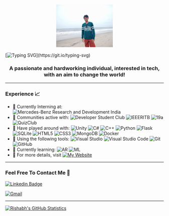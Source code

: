<p align="center">
    <img src="Assets/RishabhBhatt.jpg" width="180">
</p>
<p align="center">

[![Typing SVG](https://readme-typing-svg.herokuapp.com?size=33&color=22CBF7&center=true&vCenter=true&lines=(0_0)%2F~+Hi+There!;I'm+Rishabh+Bhatt!;Nice+to+E-meet+you!)](https://git.io/typing-svg) 

</p>

<h3 align="center"> A passionate and hardworking individual, interested in tech, with an aim to change the world! </h3>



---

### Experience 📈

- 🤵 Currently Interning at: ![Mercedes-Benz Research and Development India](https://img.shields.io/badge/-MBRDI-purple?style=plastic)  
- 🙌 Communities active with: ![Developer Student Club](https://img.shields.io/badge/-Developer_Student_Club_RIT-red?style=plastic&logo=google&logoColor=white&link=https://github.com/DSC-RIT) ![IEEERITB](http://img.shields.io/badge/-IEEERITB-white?style=plastic&logo=ieee&logoColor=black) ![19a](https://img.shields.io/badge/-19a-blue?style=plastic)  ![QuizClub](https://img.shields.io/badge/-QuizClub-blue?style=plastic)  
- 🔭 Have played around with:   ![Unity](http://img.shields.io/badge/-Unity-purple?style=plastic&logo=Unity&logoColor=white) ![C#](http://img.shields.io/badge/-C%23-orange?style=plastic&logo=c-sharp&logoColor=white) ![C++](https://img.shields.io/badge/-C++-red?style=plastic&logo=c++&amp;logoColor=white)  ![Python](https://img.shields.io/badge/-Python-white?style=plastic&logo=python) ![Flask](https://img.shields.io/badge/-flask-azure?style=plastic&logo=flask&logoColor=blue) ![SQLite](https://img.shields.io/badge/-SQLite-yellow?style=plastic&amp&logo=sqlite&amp;logoColor=white) ![HTML5](https://img.shields.io/badge/-HTML5-E34F26?style=plastic&logo=html5&logoColor=white) ![CSS3](https://img.shields.io/badge/-CSS3-1572B6?style=plastic&logo=css3) ![MongoDB](https://img.shields.io/badge/-MongoDB-yellowgreen?style=plastic&logo=mongodb) ![Docker](https://img.shields.io/badge/-Docker-red?style=plastic&logo=docker) 
- 🔧 Using the following tools: ![Visual Studio](https://img.shields.io/badge/-Visual_Studio-violet?style=plastic&logo=visual-studio) ![Visual Studio Code](https://img.shields.io/badge/-VS_Code-blue?style=plastic&logo=visual-studio-code) ![Git](https://img.shields.io/badge/-Git-orange?style=plastic&logo=git&logoColor=white) ![GitHub](https://img.shields.io/badge/-GitHub-purple?style=plastic&logo=github)
- 🌱 Currently learning: ![AR](https://img.shields.io/badge/-AR-blue?style=plastic)  ![ML](https://img.shields.io/badge/-ML-blue?style=plastic)
- 📜 For more details, visit [![My Website](https://img.shields.io/badge/-My_Website-blue?style=plastic)](https://wrathtitan.github.io/)

---

### Feel Free To Contact Me 📱

[![Linkedin Badge](https://img.shields.io/badge/-RishabhBhatt-blue?style=plastic&logo=Linkedin&logoColor=white&link=https://www.linkedin.com/in/rishabhbhatt159/)](https://www.linkedin.com/in/rishabhbhatt159/)

 [![Gmail](https://img.shields.io/badge/rishabhbhatt159@gmail.com-white?style=plastic&logo=Gmail&logoColor=&link=mailto:rishabhbhatt159@gmail.com)](mailto:rishabhbhatt159@gmail.com)

---
[![Rishabh's GitHub Statistics](https://github-readme-stats.vercel.app/api?username=wrathtitan)](https://github.com/wrathtitan/wrathtitan)
